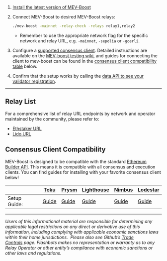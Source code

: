 1. [Install the latest version of MEV-Boost](https://github.com/flashbots/mev-boost/blob/main/README.md#installing)
2. Connect MEV-Boost to desired MEV-Boost relays:
    
    ```bash
    ./mev-boost -mainnet -relay-check -relays relay1,relay2
    ```
    
    - Remember to use the appropriate network flag for the specific network and relay URL, 
    e.g. `-mainnet`, `-sepolia` or  `-goerli`.
3. Configure a [supported consensus client](https://www.notion.so/MEV-Boost-in-a-Nutshell-8e704942bcf94f7a86abef8fb2ccdad6). Detailed instructions are available on the [MEV-boost testing wiki](https://github.com/flashbots/mev-boost/wiki/Testing), and guides for connecting the client to mev-boost can be found in the [consensus client compatibility table](https://www.notion.so/MEV-Boost-in-a-Nutshell-8e704942bcf94f7a86abef8fb2ccdad6) below.
4. Confirm that the setup works by calling the [data API to see your validator registration](https://bit.ly/3eqLQYC).

---

## Relay List

For a comprehensive list of relay URL endpoints by network and operator maintained by the community, please refer to:

- [Ethstaker URL](https://github.com/remyroy/ethstaker/blob/main/MEV-relay-list.md)
- [Lido URL](https://research.lido.fi/t/lido-on-ethereum-call-for-relay-providers/2844)


## Consensus Client Compatibility

MEV-Boost is designed to be compatible with the standard [Ethereum Builder API](https://github.com/ethereum/builder-specs). This means it is compatible with all consensus and execution clients. You can find guides for installing with your favorite consensus client below!

|  | [Teku](https://docs.teku.consensys.net/en/latest/HowTo/Builder-Network/) | [Prysm](https://github.com/prysmaticlabs/prysm/) | [Lighthouse](https://github.com/sigp/lighthouse) |[Nimbus](https://github.com/status-im/nimbus-eth2/) | [Lodestar](https://github.com/ChainSafe/lodestar) |
| --- | --- | --- | --- | --- | --- |
| Setup Guide: | [Guide](https://docs.teku.consensys.net/en/latest/HowTo/Builder-Network/) | [Guide](https://hackmd.io/@prysmaticlabs/BJeinxFsq) | [Guide](https://lighthouse-book.sigmaprime.io/builders.html) | [Guide](https://nimbus.guide/external-block-builder.html) | [Guide](https://github.com/ChainSafe/lodestar/blob/unstable/docs/usage/mev-integration.md) |

---

*Users of this informational material are responsible for determining any applicable legal restrictions on any direct or derivative use of this information, including complying with applicable economic sanctions laws within their home jurisdictions.  Please also see Github’s [Trade Controls](https://docs.github.com/en/site-policy/other-site-policies/github-and-trade-controls) page. Flashbots makes no representation or warranty as to any Relay Operator or other entity’s compliance with economic sanctions or other laws and regulations.*